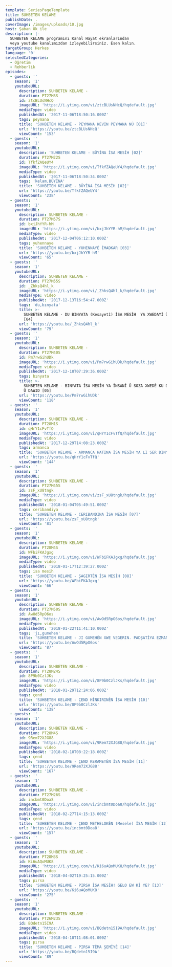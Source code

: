 ```yaml
---
template: SeriesPageTemplate
title: SUHBETEN KELAME
publishDate: .
coverImage: /images/uploads/10.jpg
host: Şaban Ok ile
description: |-
  SUHBETEN KELAME programını Kanal Hayat ekranlarından 
  veya youtube kanalımızdan izleyebilirsiniz. Esen kalın.
targetGroup: Herkes
language: '0'
selectedCategories:
  - Öğretim
  - Rehberlik
episodes:
  - guests: ''
    season: '1'
    youtubeURL:
      description: SUHBETEN KELAME -
      duration: PT27M3S
      id: ztcBLUsNHcQ
      imageURL: 'https://i.ytimg.com/vi/ztcBLUsNHcQ/hqdefault.jpg'
      mediaType: video
      publishedAt: '2017-11-06T18:50:16.000Z'
      tags: peymana
      title: 'SUHBETEN KELAME - PEYMANA KEVIN PEYMANA NÛ [01]'
      url: 'https://youtu.be/ztcBLUsNHcQ'
      viewCount: '153'
  - guests: ''
    season: '1'
    youtubeURL:
      description: 'SUHBETEN KELAME - BÛYÎNA ÎSA MESÎH [02]'
      duration: PT27M22S
      id: TfkfZAQeUY4
      imageURL: 'https://i.ytimg.com/vi/TfkfZAQeUY4/hqdefault.jpg'
      mediaType: video
      publishedAt: '2017-11-06T18:50:34.000Z'
      tags: 'kelam,BÛYÎNA'
      title: 'SUHBETEN KELAME - BÛYÎNA ÎSA MESÎH [02]'
      url: 'https://youtu.be/TfkfZAQeUY4'
      viewCount: '238'
  - guests: ''
    season: '1'
    youtubeURL:
      description: SUHBETEN KELAME -
      duration: PT27M57S
      id: bxjJhYYR-hM
      imageURL: 'https://i.ytimg.com/vi/bxjJhYYR-hM/hqdefault.jpg'
      mediaType: video
      publishedAt: '2017-12-04T06:12:10.000Z'
      tags: yuhennaye
      title: 'SUHBETEN KELAME - YUHENNAYÊ ÎMADKAR [03]'
      url: 'https://youtu.be/bxjJhYYR-hM'
      viewCount: '65'
  - guests: ''
    season: '1'
    youtubeURL:
      description: SUHBETEN KELAME -
      duration: PT27M55S
      id: _ZhksQ4hl_k
      imageURL: 'https://i.ytimg.com/vi/_ZhksQ4hl_k/hqdefault.jpg'
      mediaType: video
      publishedAt: '2017-12-13T16:54:47.000Z'
      tags: 'du,bınyata'
      title: >-
        SUHBETEN KELAME - DU BINYATA (Kesayetî) ÎSA MESÎH  YA XWEDAYÎ Û ÎNSANÎ
        [04]
      url: 'https://youtu.be/_ZhksQ4hl_k'
      viewCount: '79'
  - guests: ''
    season: '1'
    youtubeURL:
      description: SUHBETEN KELAME -
      duration: PT27M40S
      id: Pm7rwGihUDk
      imageURL: 'https://i.ytimg.com/vi/Pm7rwGihUDk/hqdefault.jpg'
      mediaType: video
      publishedAt: '2017-12-18T07:29:36.000Z'
      tags: bınyata
      title: >-
        SUHBETEN KELAME - BINYATA ÎSA MESÎH YA ÎNSANÎ Û SOZA XWEDÊ KU DA ÎBRAHÎM
        Û DAWID [05]
      url: 'https://youtu.be/Pm7rwGihUDk'
      viewCount: '118'
  - guests: ''
    season: '1'
    youtubeURL:
      description: SUHBETEN KELAME -
      duration: PT28M1S
      id: qHrY1cFvTfQ
      imageURL: 'https://i.ytimg.com/vi/qHrY1cFvTfQ/hqdefault.jpg'
      mediaType: video
      publishedAt: '2017-12-29T14:08:23.000Z'
      tags: armanca
      title: 'SUHBETEN KELAME - ARMANCA HATINA ÎSA MESÎH YA LI SER DINYAYÊ [06]'
      url: 'https://youtu.be/qHrY1cFvTfQ'
      viewCount: '144'
  - guests: ''
    season: '1'
    youtubeURL:
      description: SUHBETEN KELAME -
      duration: PT27M45S
      id: zsF_xU8tngk
      imageURL: 'https://i.ytimg.com/vi/zsF_xU8tngk/hqdefault.jpg'
      mediaType: video
      publishedAt: '2018-01-04T05:49:51.000Z'
      tags: ceribandiya
      title: 'SUHBETEN KELAME - CERIBANDINA ÎSA MESÎH [07]'
      url: 'https://youtu.be/zsF_xU8tngk'
      viewCount: '81'
  - guests: ''
    season: '1'
    youtubeURL:
      description: SUHBETEN KELAME -
      duration: PT28M4S
      id: WFbiFKAJgxg
      imageURL: 'https://i.ytimg.com/vi/WFbiFKAJgxg/hqdefault.jpg'
      mediaType: video
      publishedAt: '2018-01-17T12:39:27.000Z'
      tags: isa mesih
      title: 'SUHBETEN KELAME - ŞAGIRTÊN ÎSA MESÎH [08]'
      url: 'https://youtu.be/WFbiFKAJgxg'
      viewCount: '66'
  - guests: ''
    season: '1'
    youtubeURL:
      description: SUHBETEN KELAME -
      duration: PT27M50S
      id: AwOd5RpO6os
      imageURL: 'https://i.ytimg.com/vi/AwOd5RpO6os/hqdefault.jpg'
      mediaType: video
      publishedAt: '2018-01-22T11:41:10.000Z'
      tags: 'jı,gumehen'
      title: 'SUHBETEN KELAME - JI GUMEHÊN XWE VEGERIN. PADŞATÎYA EZMANAN NÊZÎKE [09]'
      url: 'https://youtu.be/AwOd5RpO6os'
      viewCount: '87'
  - guests: ''
    season: '1'
    youtubeURL:
      description: SUHBETEN KELAME -
      duration: PT28M24S
      id: 8P9b0CzlJKs
      imageURL: 'https://i.ytimg.com/vi/8P9b0CzlJKs/hqdefault.jpg'
      mediaType: video
      publishedAt: '2018-01-29T12:24:06.000Z'
      tags: çend
      title: 'SUHBETEN KELAME - ÇEND HÎNKIRINÊN ÎSA MESÎH [10]'
      url: 'https://youtu.be/8P9b0CzlJKs'
      viewCount: '138'
  - guests: ''
    season: '1'
    youtubeURL:
      description: SUHBETEN KELAME -
      duration: PT28M4S
      id: 9Rem72XJG88
      imageURL: 'https://i.ytimg.com/vi/9Rem72XJG88/hqdefault.jpg'
      mediaType: video
      publishedAt: '2018-02-18T08:22:18.000Z'
      tags: çend
      title: 'SUHBETEN KELAME - ÇEND KERAMETÊN ÎSA MESÎH [11]'
      url: 'https://youtu.be/9Rem72XJG88'
      viewCount: '167'
  - guests: ''
    season: '1'
    youtubeURL:
      description: SUHBETEN KELAME -
      duration: PT27M26S
      id: incbmt0Doa8
      imageURL: 'https://i.ytimg.com/vi/incbmt0Doa8/hqdefault.jpg'
      mediaType: video
      publishedAt: '2018-02-27T14:15:13.000Z'
      tags: çend
      title: 'SUHBETEN KELAME - ÇEND METHELOKÊN (Mesele) ÎSA MESÎH [12]'
      url: 'https://youtu.be/incbmt0Doa8'
      viewCount: '157'
  - guests: ''
    season: '1'
    youtubeURL:
      description: SUHBETEN KELAME -
      duration: PT28M3S
      id: Ki6uAQoMUK8
      imageURL: 'https://i.ytimg.com/vi/Ki6uAQoMUK8/hqdefault.jpg'
      mediaType: video
      publishedAt: '2018-04-02T19:25:15.000Z'
      tags: pırsa
      title: 'SUHBETEN KELAME - PIRSA ÎSA MESÎH! GELO EW KÎ YE? [13]'
      url: 'https://youtu.be/Ki6uAQoMUK8'
      viewCount: '275'
  - guests: ''
    season: '1'
    youtubeURL:
      description: SUHBETEN KELAME -
      duration: PT26M23S
      id: BQdetn15I9A
      imageURL: 'https://i.ytimg.com/vi/BQdetn15I9A/hqdefault.jpg'
      mediaType: video
      publishedAt: '2018-04-18T11:08:01.000Z'
      tags: pırsa
      title: 'SUHBETEN KELAME - PIRSA TÊMA ŞEMÎYÊ [14]'
      url: 'https://youtu.be/BQdetn15I9A'
      viewCount: '89'
---
```


